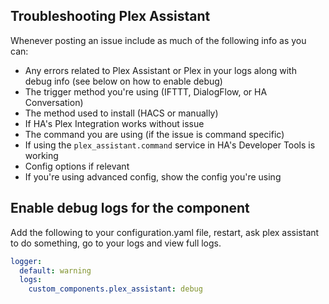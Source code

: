 ## Troubleshooting Plex Assistant

Whenever posting an issue include as much of the following info as you can: 

* Any errors related to Plex Assistant or Plex in your logs along with debug info (see below on how to enable debug)
* The trigger method you're using (IFTTT, DialogFlow, or HA Conversation)
* The method used to install (HACS or manually)
* If HA's Plex Integration works without issue
* The command you are using (if the issue is command specific)
* If using the `plex_assistant.command` service in HA's Developer Tools is working
* Config options if relevant
* If you're using advanced config, show the config you're using

## Enable debug logs for the component

Add the following to your configuration.yaml file, restart, ask plex assistant to do something, go to your logs and view full logs.

```yaml
logger:
  default: warning
  logs:
    custom_components.plex_assistant: debug
```
